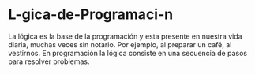 # L-gica-de-Programaci-n
La lógica es la base de la programación y esta presente en nuestra vida diaria, muchas veces sin notarlo. Por ejemplo, al preparar un café, al vestirnos. En programación la lógica consiste en una secuencia de pasos para resolver problemas. 
